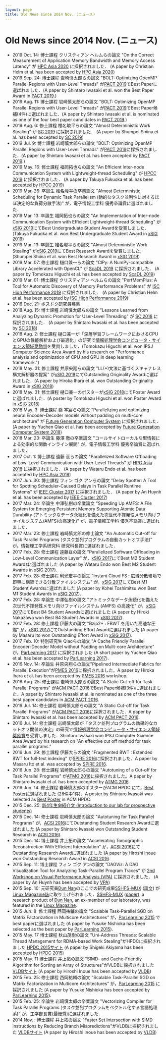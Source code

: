 ```yaml
---
layout: page
title: Old News since 2014 Nov. (ニュース)
---
```


# Old News since 2014 Nov. (ニュース)

  * 2019 Oct. 14: 博士課程 クリスティアン ヘルムらの論文 "On the Correct Measurement of Application Memory Bandwidth and Memory Access Latency" が [HPC Asia 2020](http://sighpc.ipsj.or.jp/HPCAsia2020/index.html) に採択されました． (A paper by Christian Helm et al. has been accepted by [HPC Asia 2020](http://sighpc.ipsj.or.jp/HPCAsia2020/index.html))
  * 2019 Sep. 24: 博士課程 岩崎慎太郎らの論文 "BOLT: Optimizing OpenMP Parallel Regions with User-Level Threads" が[PACT 2019](https://pactconf.org/)でBest Paperに選ばれました．(A paper by Shintaro Iwasaki et al. won the Best Paper Award in [PACT 2019](https://pactconf.org/).)
  * 2019 Aug. 11: 博士課程 岩崎慎太郎らの論文 "BOLT: Optimizing OpenMP Parallel Regions with User-Level Threads" が[PACT 2019](https://pactconf.org/)でBest Paper候補(4件)に選ばれました．(A paper by Shintaro Iwasaki et al. is nominated as one of the four best paper candidates in [PACT 2019](https://pactconf.org/).)
  * 2019 Aug. 6: 修士課程 椎名峻平らの論文 "Almost Deterministic Work Stealing" が [SC 2019](https://sc19.supercomputing.org/) に採択されました． (A paper by Shumpei Shiina et al. has been accepted by [SC 2019](https://sc19.supercomputing.org/))
  * 2019 Jul. 9: 博士課程 岩崎慎太郎らの論文 "BOLT: Optimizing OpenMP Parallel Regions with User-Level Threads" が[PACT 2019](https://pactconf.org/)に採択されました．(A paper by Shintaro Iwasaki et al. has been accepted by [PACT 2019](https://pactconf.org/).)
  * 2019 May. 16: 修士課程 福岡拓也らの論文 "An Efficient Inter-node Communication System with Lightweight-thread Scheduling" が [HPCC 2019](http://csee.hnu.edu.cn/hpcc2019/) に採択されました． (A paper by Takuya Fukuoka et al. has been accepted by [HPCC 2019](http://csee.hnu.edu.cn/hpcc2019/))
  * 2019 Mar. 26: 卒論生 椎名峻平の卒業論文 "Almost Deterministic Scheduling for Dynamic Task Parallelism (動的なタスク並列性に対するほぼ決定的な負荷分散手法)" が，電子情報工学科 優秀卒論賞に選ばれました．
  * 2019 Mar. 13: 卒論生 福岡拓也らの論文 "An Implementation of Inter-node Communication System with Efficient Lightweight-thread Scheduling" が[xSIG 2019](http://xsig.hpcc.jp/2019/)にてBest Undergraduate Student Awardを受賞しました． (Takuya Fukuoka et al. won Best Undergraduate Student Award in [xSIG 2019](http://xsig.hpcc.jp/2019/))
  * 2019 Mar. 13: 卒論生 椎名峻平らの論文 "Almost Deterministic Work Stealing" が[xSIG 2019](http://xsig.hpcc.jp/2019/)にてBest Research Awardを受賞しました． (Shumpei Shiina et al. won Best Research Award in [xSIG 2019](http://xsig.hpcc.jp/2019/))
  * 2019 Mar. 07: 修士課程 樋口兼一らの論文 "ClPy: A NumPy-compatible Library Accelerated with OpenCL" が [ScaDL 2019](https://sites.google.com/site/scadlworkshop/) に採択されました． (A paper by Tomokazu Higuchi et al. has been accepted by [ScaDL 2019](https://sites.google.com/site/scadlworkshop/))
  * 2019 Mar. 01: 博士課程 クリスティアン ヘルムらの論文 "PerfMemPlus: A Tool for Automatic Discovery of Memory Performance Problems" が [ISC High Performance 2019](https://www.isc-hpc.com/) に採択されました． (A paper by Christian Helm et al. has been accepted by [ISC High Performance 2019](https://www.isc-hpc.com/))
  * 2018 Dec. 21: [ポスドク研究員募集](posdoc_nedo_2018.md)
  * 2018 Aug. 15: 博士課程 岩崎慎太郎らの論文 "Lessons Learned from Analyzing Dynamic Promotion for User-Level Threading" が [SC 2018](https://sc18.supercomputing.org/) に採択されました． (A paper by Shintaro Iwasaki et al. has been accepted by [SC 2018](https://sc18.supercomputing.org/)) 
  * 2018 Aug. 2: 修士課程 樋口兼一が「深層学習フレームワークにおけるCPUとGPUの性能解析および最適化」の研究で[情報処理学会コンピュータ・サイエンス領域奨励賞](https://www.ipsj.or.jp/award/cs-award-2018.html)を受賞しました．(Tomokazu Higuchi et al. won IPSJ Computer Science Area Award by his research on "Performance analysis and optimization of CPU and GPU in deep learning framework.") 
  * 2018 May. 31: 修士課程 井原央翔らの論文 "LL(*)文法に基づくスキャナレス構文解析器の提案" が[xSIG 2018](http://xsig.hpcc.jp/2018/)にてOutstanding Originality Awardに選ばれました．(A paper by Hiroka Ihara et al. won Outstanding Originality Award in [xSIG 2018](http://xsig.hpcc.jp/2018/)) 
  * 2018 May. 31: 修士課程 樋口兼一のポスターが[xSIG 2018](http://xsig.hpcc.jp/2018/)にてPoster Awardに選ばれました．(A poster by Tomokazu Higuchi et al. won Poster Award in [xSIG 2018](http://xsig.hpcc.jp/2018/)) 
  * 2018 May. 3: 博士課程 喬 宇宸らの論文 "Parallelizing and optimizing neural Encoder–Decoder models without padding on multi-core architecture" が [Future Generation Computer System](https://www.sciencedirect.com/science/article/pii/S0167739X17318150) に採択されました． (A paper by Yuchen Qiao et al. has been accepted by [Future Generation Computer System 2018](https://www.sciencedirect.com/science/article/pii/S0167739X17318150)) 
  * 2018 Mar. 23: 卒論生 藤澤 徹の卒業論文 "コールサイトローカルな型情報による効率的な関数インライン展開" が，電子情報工学科 優秀卒論賞に選ばれました． 
  * 2017 Oct. 1: 博士課程 遠藤 亘らの論文 "Parallelized Software Offloading of Low-Level Communication with User-Level Threads" が [HPC Asia 2018](http://sighpc.ipsj.or.jp/HPCAsia2018/) に採択されました． (A paper by Wataru Endo et al. has been accepted by [HPC Asia 2018](http://sighpc.ipsj.or.jp/HPCAsia2018/)) 
  * 2017 Jun. 30: 博士課程 フィン ゴク アンらの論文 "Delay Spotter: A Tool for Spotting Scheduler-Caused Delays in Task Parallel Runtime Systems" が [IEEE Cluster 2017](https://cluster17.github.io/) に採択されました． (A paper by An Huynh et al. has been accepted by [IEEE Cluster 2017](https://cluster17.github.io/)) 
  * 2017 Mar. 24: 卒論生 中澤弘樹の卒業論文 "Speeding Up AMFS: A File System for Emerging Persistent Memory Supporting Atomic Data Durability (アトミックなデータ永続化を備えた次世代不揮発性メモリ向けファイルシステム(AMFS)の高速化)" が，電子情報工学科 優秀卒論賞に選ばれました． 
  * 2017 Mar. 23: 修士課程 岩崎慎太郎の修士論文 "An Automatic Cut-off for Task Parallel Programs (タスク並列プログラムの自動カットオフ手法)" が，情報理工学系研究科 研究科長賞に選ばれました． 
  * 2017 Feb. 28: 修士課程 遠藤亘の論文 "Parallelized Software Offloading in Low-Level Communication Layer" が，[xSIG 2017](http://xsig.hpcc.jp/)にてBest M2 Student Awardsに選ばれました (A paper by Wataru Endo won Best M2 Student Awards in [xSIG 2017](http://xsig.hpcc.jp/en/)). 
  * 2017 Feb. 28: 修士課程 利光宏平の論文 "Instant Cloud FS : 広域分散環境で即興に構築できる分散ファイルシステム" が，[xSIG 2017](http://xsig.hpcc.jp/)にてBest M1 Student Awardsに選ばれました (A paper by Kohei Toshimitsu won Best M1 Student Awards in [xSIG 2017](http://xsig.hpcc.jp/en/)). 
  * 2017 Feb. 28: 卒論生 中澤弘樹の論文 "アトミックなデータ永続化を備えた次世代不揮発性メモリ向けファイルシステム (AMFS) の高速化" が，[xSIG 2017](http://xsig.hpcc.jp/)にてBest B4 Student Awardsに選ばれました (A paper by Hiroki Nakazawa won Best B4 Student Awards in [xSIG 2017](http://xsig.hpcc.jp/en/)). 
  * 2017 Feb. 28: 修士課程 伊藤大の論文 "Bzip2+ : FBWT を用いた高速な圧縮" が，[xSIG 2017](http://xsig.hpcc.jp/)にてOutstanding Effort Awardに選ばれました (A paper by Masaru Ito won Outstanding Effort Award in [xSIG 2017](http://xsig.hpcc.jp/en/)). 
  * 2017 Feb. 10: 特別研究生 Qiaoらの論文 "A Cache Friendly Parallel Encoder-Decoder Model without Padding on Mulit-core Architecture" が，[ParLearning 2017](http://parlearning.ecs.fullerton.edu/) に採択されました (A short paper by Yuchen Qiao et al. has been accepted by [ParLearning 2017](http://parlearning.ecs.fullerton.edu/)). 
  * 2016 Nov. 14: 卒論生 井原央翔らの論文"Pipelined Intermediate Fabrics for Parallel Execution"が[PMES 2016](https://sites.google.com/site/2016pmes/)に採択されました。A paper by Hiroka Ihara et al. has been accepted by [PMES 2016](https://sites.google.com/site/2016pmes/) workshop. 
  * 2016 Aug. 25: 修士課程 岩崎慎太郎らの論文 "A Static Cut-off for Task Parallel Programs" が[ACM PACT 2016](http://pactconf.org/program/#Papers)でBest Paper候補(3件)に選ばれました．A paper by Shintaro Iwasaki et al. is nominated as one of the three best paper candidates in [ACM PACT 2016](http://pactconf.org/program/#Papers). 
  * 2016 Jul. 14: 修士課程 岩崎慎太郎らの論文 "A Static Cut-off for Task Parallel Programs" が[ACM PACT 2016](http://pactconf.org/program/#Papers)に採択されました．A paper by Shintaro Iwasaki et al. has been accepted by [ACM PACT 2016](http://pactconf.org/program/#Papers). 
  * 2016 Jul. 14: 修士課程 岩崎慎太郎が「タスク並列プログラムの効果的なカットオフ閾値の決定」の研究で[情報処理学会コンピュータ・サイエンス領域奨励賞](http://www.ipsj.or.jp/award/cs-award-2016.html)を受賞しました．Shintaro Iwasaki won IPSJ Computer Science Area Award by his research on "An effective cut off method for task parallel programs." 
  * 2016 Jun. 29: 修士課程 伊藤大らの論文 "Fragmented BWT : Extended BWT for full-text indexing" が[SPIRE 2016](https://sites.google.com/site/spire2016jp/accepted-papers)に採択されました．A paper by Masaru Ito et al. was accepted by [SPIRE 2016](https://sites.google.com/site/spire2016jp/accepted-papers). 
  * 2016 Jun. 28: 修士課程 岩崎慎太郎らの論文 "Autotuning of a Cut-off for Task Parallel Programs" が[ATMG 2016](http://atrg.jp/atmg/2016/)に採択されました。A paper by Shintaro Iwasaki et al. has been accepted by [ATMG 2016](http://atrg.jp/atmg/2016/). 
  * 2016 Jun. 14: 修士課程 岩崎慎太郎のポスターがACM HPDC にて，[Best Poster](http://www.hpdc.org/2016/awards/best-paper-award/)に選ばれました (28件中1件)．A poster by Shintaro Iwasaki was selected as [Best Poster](http://www.hpdc.org/2016/awards/best-paper-award/) in ACM HPDC. 
  * 2015 Dec. 25: [新4年生向紹介文 (Introduction to our lab for prospective students)](新4年生向紹介文.md)
  * 2015 Dec. 14: 修士課程 岩崎慎太郎の論文 "Autotuning for Task Parallel Programs" が，[ACSI 2016](http://acsi.hpcc.jp/2016/)にてOutstanding Student Research Awardに選ばれました (A paper by Shintaro Iwasaki won Outstanding Student Research in [ACSI 2016](http://acsi.hpcc.jp/2016/)). 
  * 2015 Dec. 14: 博士課程 井上拓の論文 "Accelerating Tomographic Reconstruction With Efficient Interpolation" が，[ACSI 2016](http://acsi.hpcc.jp/2016/)にてOutstanding Research Awardに選ばれました (A paper by Hiroshi Inoue won Outstanding Research Award in [ACSI 2016](http://acsi.hpcc.jp/2016/). 
  * 2015 Sep. 11: 博士課程 フィン ゴク アンの論文 "DAGViz: A DAG Visualization Tool for Analyzing Task-Parallel Program Traces" が [2nd Workshop on Visual Performance Analysis (VPA)](http://cedmav.com/events/vpa-2015.html) に採択されました． (A paper by An Huynh has been accepted by [VPA](http://cedmav.com/events/vpa-2015.html)) 
  * 2015 Sep. 10: 元研究員[Dun Nan](http://www.cs.uchicago.edu/people/dun)のここでの研究成果[SSHFS-MUX](https://github.com/qnu/sshfsmux) ([論文](http://dl.acm.org/citation.cfm?id=1577903)) が[Linux Magazine誌](http://www.linux-magazine.com/Issues/2014/165/SSHFS-MUX)に取り上げられました．[SSHFS-MUX](https://github.com/qnu/sshfsmux) ([paper](http://dl.acm.org/citation.cfm?id=1577903)), a research product of [Dun Nan](http://www.cs.uchicago.edu/people/dun), an ex-member of our laboratory, was featured in the [Linux Magazine](http://www.linux-magazine.com/Issues/2014/165/SSHFS-MUX). 
  * 2015 Jun. 8: 修士課程 西岡祐輔の論文 "Scalable Task-Parallel SGD on Matrix Factorization in Multicore Architectures" が，[ParLearning 2015](http://www.usc.edu/dept/engineering/parlearning/) でbest paperに選ばれました (A paper by Yusuke Nishioka has been selected as the best paper by [ParLearning 2015](http://www.usc.edu/dept/engineering/parlearning/)). 
  * 2015 May. 17 博士課程 秋山茂樹の論文 "Uni-Address Threads: Scalable Thread Management for RDMA-based Work Stealing"がHPDCに採択されました [HPDC 2015サイト](http://www.hpdc.org/2015/) (A paper by Shigeki Akiyama has been accepted by [HPDC 2015](http://www.hpdc.org/2015/)) 
  * 2015 May. 11 博士課程 井上拓の論文 "SIMD- and Cache-Friendly Algorithm for Sorting an Array of Structures"がVLDBに採択されました [VLDBサイト](http://www.vldb.org/pvldb/vol8.html) (A paper by Hiroshi Inoue has been accepted by [VLDB](http://www.vldb.org/pvldb/vol8.html)) 
  * 2015 Feb. 25: 修士課程 西岡祐輔の論文 "Scalable Task-Parallel SGD on Matrix Factorization in Multicore Architectures" が，[ParLearning 2015](http://www.usc.edu/dept/engineering/parlearning/) に採択されました (A paper by Yusuke Nishioka has been accepted by [ParLearning 2015](http://www.usc.edu/dept/engineering/parlearning/)). 
  * 2015 Feb. 25: 卒論生 岩崎慎太郎の卒業論文 "Vectorizing Compiler for Task Parallel Programs (タスク並列プログラムをベクトル化する言語処理系)" が，工学部長賞(最優秀)に選ばれました． 
  * 2014 Nov. : 博士課程 井上拓の論文 "Faster Set Intersection with SIMD instructions by Reducing Branch Mispredictions"がVLDBに採択されました [VLDBサイト](http://www.vldb.org/pvldb/vol8.html) (A paper by Hiroshi Inoue has been accepted by [VLDB](http://www.vldb.org/pvldb/vol8.html)) 
